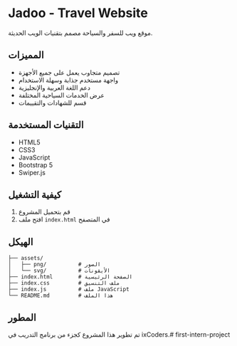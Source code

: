 # Jadoo - Travel Website

موقع ويب للسفر والسياحة مصمم بتقنيات الويب الحديثة.

## المميزات

- تصميم متجاوب يعمل على جميع الأجهزة
- واجهة مستخدم جذابة وسهلة الاستخدام
- دعم اللغة العربية والإنجليزية
- عرض الخدمات السياحية المختلفة
- قسم للشهادات والتقييمات

## التقنيات المستخدمة

- HTML5
- CSS3
- JavaScript
- Bootstrap 5
- Swiper.js

## كيفية التشغيل

1. قم بتحميل المشروع
2. افتح ملف `index.html` في المتصفح

## الهيكل

```
├── assets/
│   ├── png/          # الصور
│   └── svg/          # الأيقونات
├── index.html        # الصفحة الرئيسية
├── index.css         # ملف التنسيق
├── index.js          # ملف JavaScript
└── README.md         # هذا الملف
```

## المطور

تم تطوير هذا المشروع كجزء من برنامج التدريب في ixCoders.#   f i r s t - i n t e r n - p r o j e c t  
 